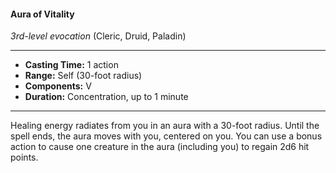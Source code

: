 #### Aura of Vitality
*3rd-level evocation* (Cleric, Druid, Paladin)
___
- **Casting Time:** 1 action
- **Range:** Self (30-foot radius)
- **Components:** V
- **Duration:** Concentration, up to 1 minute
---
Healing energy radiates from you in an aura with a 30-foot radius. Until the spell ends, the aura moves with you, centered on you. You can use a bonus action to cause one creature in the aura (including you) to regain 2d6 hit points.